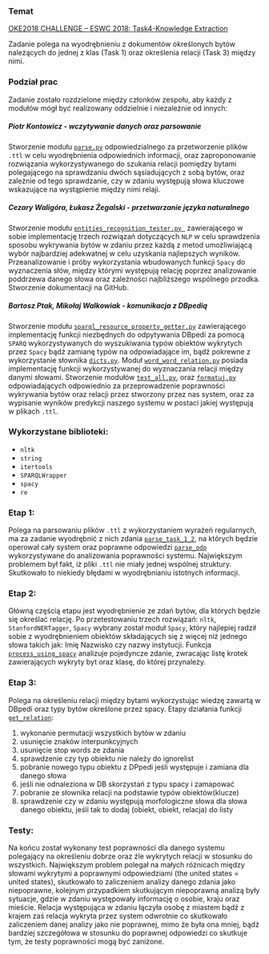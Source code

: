 ### Temat
[OKE2018 CHALLENGE – ESWC 2018: Task4-Knowledge Extraction](https://project-hobbit.eu/challenges/oke2018-challenge-eswc-2018/tasks/)

Zadanie polega na wyodrębnieniu z dokumentów określonych bytów 
należących do jednej z klas (Task 1) oraz określenia relacji (Task 3) między nimi.

### Podział prac
Zadanie zostało rozdzielone między członków zespołu, aby każdy z modułów mógł być realizowany oddzielnie 
i niezależnie od innych:
##### Piotr Kontowicz - wczytywanie danych oraz parsowanie
Stworzenie modułu [`parse.py`](parse.py) odpowiedzialnego za przetworzenie plików `.ttl` w celu wyodrębnienia odpowiednich informacji, oraz zaproponowanie rozwiązania wykorzystywanego do szukania relacji pomiędzy bytami polegającego na sprawdzaniu dwóch sąsiadujących z sobą bytów, oraz zależnie od tego sprawdzanie, czy w zdaniu występują słowa kluczowe wskazujące na wystąpienie między nimi relaji.
##### Cezary Waligóra, Łukasz Żegalski - przetwarzanie języka naturalnego 
Stworzenie modułu [`entities_recognition_tester.py `](entities_recognition_tester.py) zawierającego w sobie implementację trzech rozwiązań dotyczących `NLP` w celu 
sprawdzenia sposobu wykrywania bytów w zdaniu przez każdą z metod umożliwiającą wybór najbardziej adekwatnej w celu uzyskania najlepszych wyników. Przeanalizowanie i próby wykorzystania wbudowanych funkcji `Spacy` do wyznaczenia słów, między którymi występują relację poprzez analizowanie poddrzewa danego słowa oraz zależności najbliższego wspólnego przodka. Stworzenie dokumentacji na GitHub.    
##### Bartosz Ptak, Mikołaj Walkowiak - komunikacja z DBpedią
Stworzenie modułu [`sparql_resource_property_getter.py`](sparql_resource_property_getter.py) zawierającego implementację funkcji niezbędnych do odpytywania DBpedi za pomocą `SPARQ` wykorzystywanych do wyszukiwania typów obiektów wykrytych przez `Spacy` bądź zamianę typów na odpowiadające im, bądź pokrewne z wykorzystanie słownika [`dicts.py`](dicts.py). Moduł [`word_word_relation.py`](word_word_relation.py) posiada implementację funkcji wykorzystywanej do wyznaczania relacji między danymi słowami. Stworzenie modułów [`test_all.py`](test_all.py), oraz [`formatuj.py`](formatuj.py) odpowiadających odpowiednio za przeprowadzenie poprawności wykrywania bytów oraz relacji przez stworzony przez nas system, oraz za wypisanie wyników predykcji naszego systemu w postaci jakiej występują w plikach `.ttl`.

### Wykorzystane biblioteki:
* `nltk`
* `string`
* `itertools`
* `SPARQLWrapper`
* `spacy`
* `re`

### Etap 1: 
  Polega na parsowaniu plików `.ttl` z wykorzystaniem wyrażeń regularnych, ma za zadanie wyodrębnić z nich zdania [`parse_task_1_2`](https://github.com/Kontowicz/ZTI/blob/5b612d3f691ecb108a9573719f36bc209640c7f4/parse.py#L4), na których będzie operował cały system oraz poprawne odpowiedzi [`parse_odp`](https://github.com/Kontowicz/ZTI/blob/db2f2e96de258d8eb708d4504cc1546dfa1aab9f/parse.py#L28) wykorzystywane do analizowania poprawności systemu. Największym problemem był fakt, iż pliki `.ttl` nie miały jednej wspólnej struktury. Skutkowało to niekiedy błędami w wyodrębnianiu istotnych informacji. 

### Etap 2: 
  Główną częścią etapu jest wyodrębnienie ze zdań bytów, dla których będzie się określać relację. Po przetestowaniu trzech rozwiązań: `nltk`, `StanfordNERTagger`, `Spacy` wybrany został moduł `Spacy`, który najlepiej radził sobie z wyodrębnieniem obiektów składających się z więcej niż jednego słowa takich jak: Imię Nazwisko czy nazwy instytucji. Funkcja  [`process_using_spacy`](https://github.com/Kontowicz/ZTI/blob/5b612d3f691ecb108a9573719f36bc209640c7f4/entities_recognition_tester.py#L44) analizuje pojedyncze zdanie, zwracając listę krotek zawierających wykryty byt oraz klasę, do której przynależy. 

### Etap 3: 
  Polega na określeniu relacji między bytami wykorzystując wiedzę zawartą w DBpedi oraz typy bytów określone przez spacy.
  Etapy działania funkcji [`get_relation`](https://github.com/Kontowicz/ZTI/blob/5b612d3f691ecb108a9573719f36bc209640c7f4/word_word_relation.py#L14):
 1. wykonanie permutacji wszystkich bytów w zdaniu   
 2. usunięcie znaków interpunkcyjnych
 3. usunięcie stop words ze zdania
 4. sprawdzenie czy typ obiektu nie należy do ignorelist
 5. pobranie nowego typu obiektu z DPpedi jeśli występuje i zamiana dla danego słowa
 6. jeśli nie odnaleziona w DB skorzystań z typu spacy i zamapować 
 7. pobranie ze słownika relacji na podstawie typów obiektów(klucze)
 8. sprawdzenie czy w zdaniu występują morfologiczne słowa dla słowa danego obiektu, jeśli tak to dodaj (obiekt, obiekt, relacja) do listy

### Testy:
Na końcu został wykonany test poprawności dla danego systemu polegający na określeniu dobrze oraz źle wykrytych relacji w stosunku do   wszystkich. Największym problem polegał na małych różnicach między słowami wykrytymi a poprawnymi odpowiedziami (the united states =     united states), skutkowało to zaliczeniem analizy danego zdania jako niepoprawne, kolejnym przypadkiem skutkującym niepoprawną analizą   były sytuacje, gdzie w zdaniu występowały informację o osobie, kraju oraz mieście. Relacja występująca w zdaniu łączyła osobę z           miastem bądź z krajem zaś relacja wykryta przez system odwrotnie co skutkowało zaliczeniem danej analizy jako nie poprawnej, mimo że     była ona mniej, bądź bardziej szczegółowa  w stosunku do poprawnej odpowiedzi co skutkuje tym, że testy poprawności mogą być zaniżone.
 
